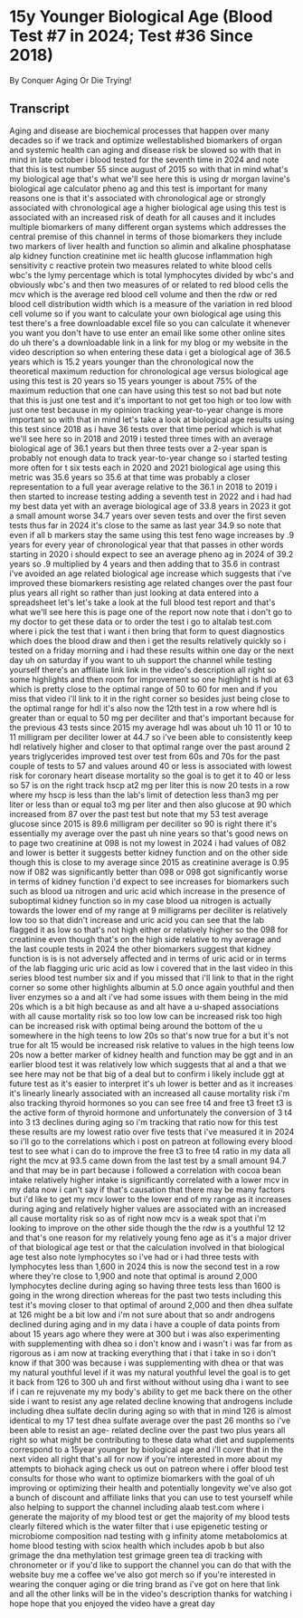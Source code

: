 # 15y Younger Biological Age (Blood Test #7 in 2024; Test #36 Since 2018)

By Conquer Aging Or Die Trying! 


## Transcript

Aging and disease are biochemical processes that happen over many decades so if we track and optimize wellestablished biomarkers of organ and systemic health can aging and disease risk be slowed so with that in mind in late october i blood tested for the seventh time in 2024 and note that this is test number 55 since august of 2015 so with that in mind what's my biological age that's what we'll see here this is using dr morgan lavine's biological age calculator pheno ag and this test is important for many reasons one is that it's associated with chronological age or strongly associated with chronological age a higher biological age using this test is associated with an increased risk of death for all causes and it includes multiple biomarkers of many different organ systems which addresses the central premise of this channel in terms of those biomarkers they include two markers of liver health and function so alimin and alkaline phosphatase alp kidney function creatinine met iic health glucose inflammation high sensitivity c reactive protein two measures related to white blood cells wbc's the lymy percentage which is total lymphocytes divided by wbc's and obviously wbc's and then two measures of or related to red blood cells the mcv which is the average red blood cell volume and then the rdw or red blood cell distribution width which is a measure of the variation in red blood cell volume so if you want to calculate your own biological age using this test there's a free downloadable excel file so you can calculate it whenever you want you don't have to use enter an email like some other online sites do uh there's a downloadable link in a link for my blog or my website in the video description so when entering these data i get a biological age of 36.5 years which is 15.2 years younger than the chronological now the theoretical maximum reduction for chronological age versus biological age using this test is 20 years so 15 years younger is about 75% of the maximum reduction that one can have using this test so not bad but note that this is just one test and it's important to not get too high or too low with just one test because in my opinion tracking year-to-year change is more important so with that in mind let's take a look at biological age results using this test since 2018 as i have 36 tests over that time period which is what we'll see here so in 2018 and 2019 i tested three times with an average biological age of 36.1 years but then three tests over a 2-year span is probably not enough data to track year-to-year change so i started testing more often for t six tests each in 2020 and 2021 biological age using this metric was 35.6 years so 35.6 at that time was probably a closer representation to a full year average relative to the 36.1 in 2018 to 2019 i then started to increase testing adding a seventh test in 2022 and i had had my best data yet with an average biological age of 33.8 years in 2023 it got a small amount worse 34.7 years over seven tests and over the first seven tests thus far in 2024 it's close to the same as last year 34.9 so note that even if all b markers stay the same using this test feno wage increases by .9 years for every year of chronological year that that passes in other words starting in 2020 i should expect to see an average pheno ag in 2024 of 39.2 years so .9 multiplied by 4 years and then adding that to 35.6 in contrast i've avoided an age related biological age increase which suggests that i've improved these biomarkers resisting age related changes over the past four plus years all right so rather than just looking at data entered into a spreadsheet let's let's take a look at the full blood test report and that's what we'll see here this is page one of the report now note that i don't go to my doctor to get these data or to order the test i go to altalab test.com where i pick the test that i want i then bring that form to quest diagnostics which does the blood draw and then i get the results relatively quickly so i tested on a friday morning and i had these results within one day or the next day uh on saturday if you want to uh support the channel while testing yourself there's an affiliate link link in the video's description all right so some highlights and then room for improvement so one highlight is hdl at 63 which is pretty close to the optimal range of 50 to 60 for men and if you miss that video i'll link to it in the right corner so besides just being close to the optimal range for hdl it's also now the 12th test in a row where hdl is greater than or equal to 50 mg per deciliter and that's important because for the previous 43 tests since 2015 my average hdl was about uh 10 11 or 10 to 11 milligram per deciliter lower at 44.7 so i've been able to consistently keep hdl relatively higher and closer to that optimal range over the past around 2 years triglycerides improved test over test from 60s and 70s for the past couple of tests to 57 and values around 40 or less is associated with lowest risk for coronary heart disease mortality so the goal is to get it to 40 or less so 57 is on the right track hscp at2 mg per liter this is now 20 tests in a row where my hscp is less than the lab's limit of detection less than3 mg per liter or less than or equal to3 mg per liter and then also glucose at 90 which increased from 87 over the past test but note that my 53 test average glucose since 2015 is 89.6 milligram per deciliter so 90 is right there it's essentially my average over the past uh nine years so that's good news on to page two creatinine at 098 is not my lowest in 2024 i had values of 082 and lower is better it suggests better kidney function and on the other side though this is close to my average since 2015 as creatinine average is 0.95 now if 082 was significantly better than 098 or 098 got significantly worse in terms of kidney function i'd expect to see increases for biomarkers such such as blood ua nitrogen and uric acid which increase in the presence of suboptimal kidney function so in my case blood ua nitrogen is actually towards the lower end of my range at 9 milligrams per deciliter is relatively low too so that didn't increase and uric acid you can see that the lab flagged it as low so that's not high either or relatively higher so the 098 for creatinine even though that's on the high side relative to my average and the last couple tests in 2024 the other biomarkers suggest that kidney function is is is not adversely affected and in terms of uric acid or in terms of the lab flagging uric uric acid as low i covered that in the last video in this series blood test number six and if you missed that i'll link to that in the right corner so some other highlights albumin at 5.0 once again youthful and then liver enzymes so a and alt i've had some issues with them being in the mid 20s which is a bit high because as and alt have a u-shaped associations with all cause mortality risk so too low low can be increased risk too high can be increased risk with optimal being around the bottom of the u somewhere in the high teens to low 20s so that's now true for a but it's not true for alt 15 would be increased risk relative to values in the high teens low 20s now a better marker of kidney health and function may be ggt and in an earlier blood test it was relatively low which suggests that al and a that we see here may not be that big of a deal but to confirm i likely include ggt at future test as it's easier to interpret it's uh lower is better and as it increases it's linearly linearly associated with an increased all cause mortality risk i'm also tracking thyroid hormones so you can see free t4 and free t3 freet t3 is the active form of thyroid hormone and unfortunately the conversion of 3 t4 into 3 t3 declines during aging so i'm tracking that ratio now for this test these results are my lowest ratio over five tests that i've measured it in 2024 so i'll go to the correlations which i post on patreon at following every blood test to see what i can do to improve the free t3 to free t4 ratio in my data all right the mcv at 93.5 came down from the last test by a small amount 94.7 and that may be in part because i followed a correlation with cocoa bean intake relatively higher intake is significantly correlated with a lower mcv in my data now i can't say if that's causation that there may be many factors but i'd like to get my mcv lower to the lower end of my range as it increases during aging and relatively higher values are associated with an increased all cause mortality risk so as of right now mcv is a weak spot that i'm looking to improve on the other side though the the rdw is a youthful 12 12 and that's one reason for my relatively young feno age as it's a major driver of that biological age test or that the calculation involved in that biological age test also note lymphocytes so i've had or i had three tests with lymphocytes less than 1,600 in 2024 this is now the second test in a row where they're close to 1,900 and note that optimal is around 2,000 lymphocytes decline during aging so having three tests less than 1600 is going in the wrong direction whereas for the past two tests including this test it's moving closer to that optimal of around 2,000 and then dhea sulfate at 126 might be a bit low and i'm not sure about that so andr androgens declined during aging and in my data i have a couple of data points from about 15 years ago where they were at 300 but i was also experimenting with supplementing with dhea so i don't know and i wasn't i was far from as rigorous as i am now at tracking everything that i that i take in so i don't know if that 300 was because i was supplementing with dhea or that was my natural youthful level if it was my natural youthful level the goal is to get it back from 126 to 300 uh and first without without using dha i want to see if i can re rejuvenate my my body's ability to get me back there on the other side i want to resist any age related decline knowing that androgens include including dhea sulfate declin during aging so with that in mind 126 is almost identical to my 17 test dhea sulfate average over the past 26 months so i've been able to resist an age- related decline over the past two plus years all right so what might be contributing to these data what diet and supplements correspond to a 15year younger by biological age and i'll cover that in the next video all right that's all for now if you're interested in more about my attempts to biohack aging check us out on patreon where i offer blood test consults for those who want to optimize biomarkers with the goal of uh improving or optimizing their health and potentially longevity we've also got a bunch of discount and affiliate links that you can use to test yourself while also helping to support the channel including alaab test.com where i generate the majority of my blood test or get the majority of my blood tests clearly filtered which is the water filter that i use epigenetic testing or microbiome composition nad testing with g infinity atome metabolomics at home blood testing with sciox health which includes apob b but also grimage the dna methylation test grimage green tea di tracking with chronometer or if you'd like to support the channel you can do that with the website buy me a coffee we've also got merch so if you're interested in wearing the conquer aging or die tring brand as i've got on here that link and all the other links will be in the video's description thanks for watching i hope hope that you enjoyed the video have a great day
